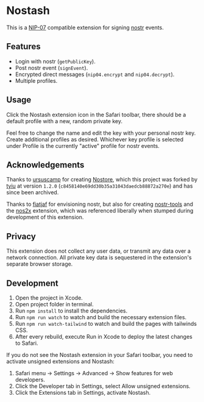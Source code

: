 # Nostash

This is a [NIP-07][nip07] compatible extension for signing [nostr][nostr] events.

## Features

- Login with nostr (`getPublicKey`).
- Post nostr event (`signEvent`).
- Encrypted direct messages (`nip04.encrypt` and `nip04.decrypt`).
- Multiple profiles.

## Usage

Click the Nostash extension icon in the Safari toolbar, there should be a default profile with a new, random private key.

Feel free to change the name and edit the key with your personal nostr key. Create additional profiles as desired. Whichever key profile is selected under Profile is the currently "active" profile for nostr events.

## Acknowledgements

Thanks to [ursuscamp][ursuscamp] for creating [Nostore][Nostore], which this project was forked by [tyiu][tyiu] at version `1.2.0` (`c8458140e69dd30b35a31043daedcb88872a270e`) and has since been archived.

Thanks to [fiatjaf][fiatjaf] for envisioning nostr, but also for creating [nostr-tools][nostr-tools] and the [nos2x][nos2x] extension, which was referenced liberally when stumped during development of this extension.

## Privacy

This extension does not collect any user data, or transmit any data over a network connection. All private key data is sequestered in the extension's separate browser storage.

## Development

1. Open the project in Xcode.
2. Open project folder in terminal.
3. Run `npm install` to install the dependencies.
4. Run `npm run watch` to watch and build the necessary extension files.
5. Run `npm run watch-tailwind` to watch and build the pages with tailwinds CSS.
6. After every rebuild, execute Run in Xcode to deploy the latest changes to Safari.

If you do not see the Nostash extension in your Safari toolbar, you need to activate unsigned extensions and Nostash:

1. Safari menu -> Settings -> Advanced -> Show features for web developers.
2. Click the Developer tab in Settings, select Allow unsigned extensions.
3. Click the Extensions tab in Settings, activate Nostash.

[nostr]: https://github.com/nostr-protocol
[ursuscamp]: https://github.com/ursuscamp
[nostore]: https://github.com/ursuscamp/nostore
[tyiu]: https://github.com/tyiu
[fiatjaf]: https://github.com/fiatjaf
[nip07]: https://github.com/nostr-protocol/nips/blob/master/07.md
[nostr-tools]: https://github.com/nbd-wtf/nostr-tools
[nos2x]: https://github.com/fiatjaf/nos2x
